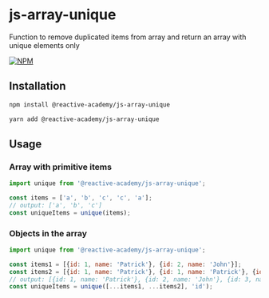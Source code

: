 # js-array-unique
Function to remove duplicated items from array and return an array with unique elements only

[![NPM](https://img.shields.io/npm/l/react-keyboard-key)](https://github.com/Reactive-academy/js-array-unique/blob/main/LICENSE)

## Installation
```bash
npm install @reactive-academy/js-array-unique
```
```bash
yarn add @reactive-academy/js-array-unique
```

## Usage
### Array with primitive items
```javascript
import unique from '@reactive-academy/js-array-unique';

const items = ['a', 'b', 'c', 'c', 'a'];
// output: ['a', 'b', 'c']
const uniqueItems = unique(items); 
```

### Objects in the array
```javascript
import unique from '@reactive-academy/js-array-unique';

const items1 = [{id: 1, name: 'Patrick'}, {id: 2, name: 'John'}];
const items2 = [{id: 1, name: 'Patrick'}, {id: 1, name: 'Patrick'}, {id: 2, name: 'John'}, {id: 3, name: 'Frank'}];
// output: [{id: 1, name: 'Patrick'}, {id: 2, name: 'John'}, {id: 3, name: 'Frank'}]
const uniqueItems = unique([...items1, ...items2], 'id');
```
